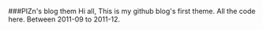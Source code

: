 ###PIZn's blog them
Hi all, This is my github blog's first theme. All the code here. Between 2011-09 to 2011-12.
